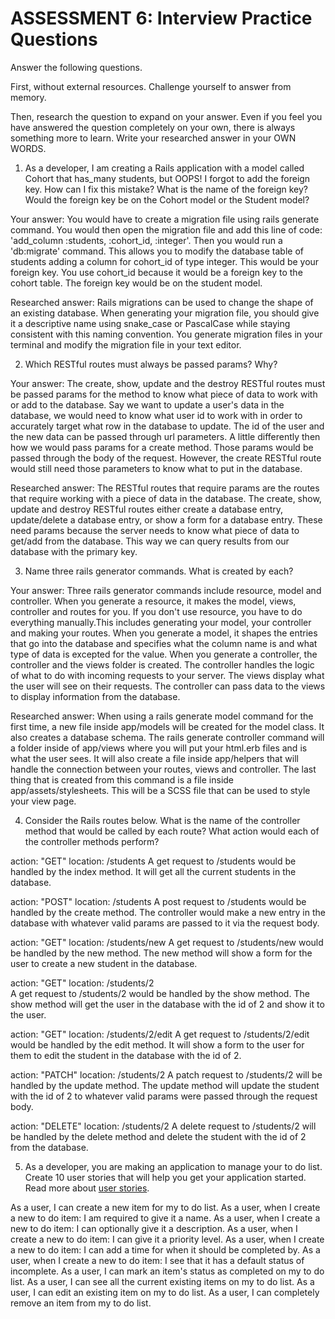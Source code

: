 # ASSESSMENT 6: Interview Practice Questions

Answer the following questions.

First, without external resources. Challenge yourself to answer from memory.

Then, research the question to expand on your answer. Even if you feel you have answered the question completely on your own, there is always something more to learn. Write your researched answer in your OWN WORDS.

1. As a developer, I am creating a Rails application with a model called Cohort that has_many students, but OOPS! I forgot to add the foreign key. How can I fix this mistake? What is the name of the foreign key? Would the foreign key be on the Cohort model or the Student model?

  Your answer: You would have to create a migration file using rails generate command. You would then open the migration file and add this line of code: 'add_column :students, :cohort_id, :integer'. Then you would run a 'db:migrate' command. This allows you to modify the database table of students adding a column for cohort_id of type integer. This would be your foreign key. You use cohort_id because it would be a foreign key to the cohort table. The foreign key would be on the student model.

  Researched answer: Rails migrations can be used to change the shape of an existing database. When generating your migration file, you should give it a descriptive name using snake_case or PascalCase while staying consistent with this naming convention. You generate migration files in your terminal and modify the migration file in your text editor.

2. Which RESTful routes must always be passed params? Why?

  Your answer: The create, show, update and the destroy RESTful routes must be passed params for the method to know what piece of data to work with or add to the database. Say we want to update a user's data in the database, we would need to know what user id to work with in order to accurately target what row in the database to update. The id of the user and the new data can be passed through url parameters. A little differently then how we would pass params for a create method. Those params would be passed through the body of the request. However, the create RESTful route would still need those parameters to know what to put in the database.

  Researched answer: The RESTful routes that require params are the routes that require working with a piece of data in the database. The create, show, update and destroy RESTful routes either create a database entry, update/delete a database entry, or show a form for a database entry. These need params because the server needs to know what piece of data to get/add from the database. This way we can query results from our database with the primary key.

3. Name three rails generator commands. What is created by each?

  Your answer: Three rails generator commands include resource, model and controller. When you generate a resource, it makes the model, views, controller and routes for you. If you don't use resource, you have to do everything manually.This includes generating your model, your controller and making your routes. When you generate a model, it shapes the entries that go into the database and specifies what the column name is and what type of data is excepted for the value. When you generate a controller, the controller and the views folder is created. The controller handles the logic of what to do with incoming requests to your server. The views display what the user will see on their requests. The controller can pass data to the views to display information from the database.

  Researched answer: When using a rails generate model command for the first time, a new file inside app/models will be created for the model class. It also creates a database schema. The rails generate controller command will a folder inside of app/views where you will put your html.erb files and is what the user sees. It will also create a file inside app/helpers that will handle the connection between your routes, views and controller. The last thing that is created from this command is a file inside app/assets/stylesheets. This will be a SCSS file that can be used to style your view page.

4. Consider the Rails routes below. What is the name of the controller method that would be called by each route? What action would each of the controller methods perform?

action: "GET"    location: /students
A get request to /students would be handled by the index method. It will get all the current students in the database.

action: "POST"   location: /students
A post request to /students would be handled by the create method. The controller would make a new entry in the database with whatever valid params are passed to it via the request body.

action: "GET"    location: /students/new
A get request to /students/new would be handled by the new method. The new method will show a form for the user to create a new student in the database.

action: "GET"    location: /students/2  
A get request to /students/2 would be handled by the show method. The show method will get the user in the database with the id of 2 and show it to the user.

action: "GET"    location: /students/2/edit
A get request to /students/2/edit would be handled by the edit method. It will show a form to the user for them to edit the student in the database with the id of 2.

action: "PATCH"  location: /students/2
A patch request to /students/2 will be handled by the update method. The update method will update the student with the id of 2 to whatever valid params were passed through the request body.

action: "DELETE" location: /students/2
A delete request to /students/2 will be handled by the delete method and delete the student with the id of 2 from the database.

5. As a developer, you are making an application to manage your to do list. Create 10 user stories that will help you get your application started. Read more about [user stories](https://www.atlassian.com/agile/project-management/user-stories).

As a user, I can create a new item for my to do list.
As a user, when I create a new to do item: I am required to give it a name.
As a user, when I create a new to do item: I can optionally give it a description.
As a user, when I create a new to do item: I can give it a priority level.
As a user, when I create a new to do item: I can add a time for when it should be completed by.
As a user, when I create a new to do item: I see that it has a default status of incomplete.
As a user, I can mark an item's status as completed on my to do list.
As a user, I can see all the current existing items on my to do list.
As a user, I can edit an existing item on my to do list.
As a user, I can completely remove an item from my to do list.
